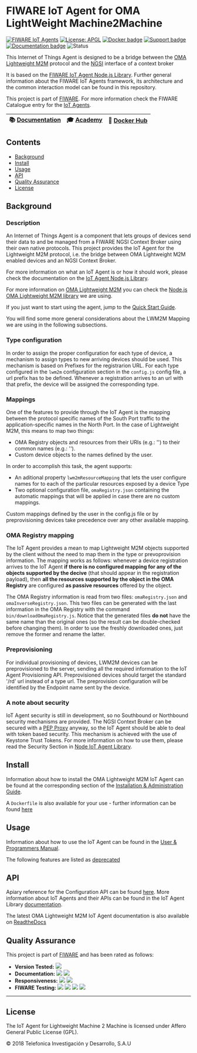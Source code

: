 # FIWARE IoT Agent for OMA LightWeight Machine2Machine

[![FIWARE IoT Agents](https://nexus.lab.fiware.org/static/badges/chapters/iot-agents.svg)](https://www.fiware.org/developers/catalogue/)
[![License: APGL](https://img.shields.io/github/license/telefonicaid/lightweightm2m-iotagent.svg)](https://opensource.org/licenses/AGPL-3.0)
[![Docker badge](https://img.shields.io/docker/pulls/fiware/lightweightm2m-iotagent.svg)](https://hub.docker.com/r/fiware/lightweightm2m-iotagent/)
[![Support badge](https://nexus.lab.fiware.org/repository/raw/public/badges/stackoverflow/iot-agents.svg)](https://stackoverflow.com/questions/tagged/fiware+iot)
<br>
[![Documentation badge](https://img.shields.io/readthedocs/fiware-iotagent-lwm2m.svg)](http://fiware-iotagent-lwm2m.readthedocs.org/en/latest/?badge=latest)
![Status](https://nexus.lab.fiware.org/static/badges/statuses/iot-lightweightm2m.svg)

This Internet of Things Agent is designed to be a bridge between the
[OMA](https://www.omaspecworks.org/)
[Lightweight M2M](https://www.omaspecworks.org/what-is-oma-specworks/iot/lightweight-m2m-lwm2m/)
protocol and the
[NGSI](https://swagger.lab.fiware.org/?url=https://raw.githubusercontent.com/Fiware/specifications/master/OpenAPI/ngsiv2/ngsiv2-openapi.json)
interface of a context broker

It is based on the
[FIWARE IoT Agent Node.js Library](https://github.com/telefonicaid/iotagent-node-lib).
Further general information about the FIWARE IoT Agents framework, its
architecture and the common interaction model can be found in this repository.

This project is part of [FIWARE](https://www.fiware.org/). For more information
check the FIWARE Catalogue entry for the
[IoT Agents](https://github.com/Fiware/catalogue/tree/master/iot-agents).

 | :books: [Documentation](https://fiware-iotagent-lwm2m.rtfd.io) | :mortar_board: [Academy](https://fiware-academy.readthedocs.io/en/latest/iot-agents/idas)  | :whale: [Docker Hub](https://hub.docker.com/r/fiware/lightweightm2m-iotagent/) |
|---|---|---|

## Contents

-   [Background](#background)
-   [Install](#install)
-   [Usage](#usage)
-   [API](#api)
-   [Quality Assurance](#quality-assurance)
-   [License](#license)

## Background

### Description

An Internet of Things Agent is a component that lets groups of devices send
their data to and be managed from a FIWARE NGSI Context Broker using their own
native protocols. This project provides the IoT Agent for the Lightweight M2M
protocol, i.e. the bridge between OMA Lightweight M2M enabled devices and an
NGSI Context Broker.

For more information on what an IoT Agent is or how it should work, please check
the documentation on the
[IoT Agent Node.js Library](https://iotagent-node-lib.rtfd.io/).

For more information on
[OMA Lightweight M2M](http://openmobilealliance.org/about-oma/work-program/m2m-enablers/)
you can check the
[Node.js OMA Lightweight M2M library](https://github.com/telefonicaid/lwm2m-node-lib)
we are using.

If you just want to start using the agent, jump to the
[Quick Start Guide](docs/userGuide.md#getting-started).

You will find some more general considerations about the LWM2M Mapping we are
using in the following subsections.

### Type configuration

In order to assign the proper configuration for each type of device, a mechanism
to assign types to new arriving devices should be used. This mechanism is based
on Prefixes for the registrarion URL. For each type configured in the `lwm2m`
configuration section in the `config.js` config file, a url prefix has to be
defined. Whenever a registration arrives to an url with that prefix, the device
will be assigned the corresponding type.

### Mappings

One of the features to provide through the IoT Agent is the mapping between the
protocol specific names of the South Port traffic to the application-specific
names in the North Port. In the case of Lightweight M2M, this means to map two
things:

-   OMA Registry objects and resources from their URIs (e.g.: '') to their
    common names (e.g.: '').
-   Custom device objects to the names defined by the user.

In order to accomplish this task, the agent supports:

-   An aditional property `lwm2mResourceMapping` that lets the user configure
    names for to each of the particular resources exposed by a device Type
-   Two optional configuration file, `omaRegistry.json` containing the automatic
    mappings that will be applied in case there are no custom mappings.

Custom mappings defined by the user in the config.js file or by preprovisioning
devices take precedence over any other available mapping.

### OMA Registry mapping

The IoT Agent provides a mean to map Lightweight M2M objects supported by the
client without the need to map them in the type or prevoprovision information.
The mapping works as follows: whenever a device registration arrives to the IoT
Agent **if there is no configured mapping for any of the objects supported by
the decive** (that should appear in the registration payload), then **all the
resources supported by the object in the OMA Registry** are configured **as
passive resources** offered by the object.

The OMA Registry information is read from two files: `omaRegistry.json` and
`omaInverseRegistry.json`. This two files can be generated with the last
information in the OMA Registry with the command `bin/downloadOmaRegistry.js`.
Notice that the generated files **do not** have the same name than the original
ones (so the result can be double-checked before changing them). In order to use
the freshly downloaded ones, just remove the former and rename the latter.

### Preprovisioning

For individual provisioning of devices, LWM2M devices can be preprovisioned to
the server, sending all the required information to the IoT Agent Provisioning
API. Preprovisioned devices should target the standard '/rd' url instead of a
type url. The preprovision configuration will be identified by the Endpoint name
sent by the device.

### A note about security

IoT Agent security is still in development, so no Southbound or Northbound
security mechanisms are provided. The NGSI Context Broker can be secured with a
[PEP Proxy]() anyway, so the IoT Agent should be able to deal with token based
security. This mechanism is achieved with the use of Keystone Trust Tokens. For
more information on how to use them, please read the Security Section in
[Node IoT Agent Library](https://github.com/telefonicaid/iotagent-node-lib).

## Install

Information about how to install the OMA Lightweight M2M IoT Agent can be found
at the corresponding section of the
[Installation & Administration Guide](docs/administrationGuide.md).

A `Dockerfile` is also available for your use - further information can be found [here](docker/README.md)

## Usage

Information about how to use the IoT Agent can be found in the
[User & Programmers Manual](docs/userGuide.md).

The following features are listed as [deprecated](docs/deprecated.md)

## API

Apiary reference for the Configuration API can be found
[here](http://docs.telefonicaiotiotagents.apiary.io/#reference/configuration-api).
More information about IoT Agents and their APIs can be found in the IoT Agent
Library [documentation](https://iotagent-node-lib.rtfd.io/).

The latest OMA Lightweight M2M IoT Agent documentation is also available on [ReadtheDocs](https://fiware-iotagent-lwm2m.readthedocs.io/en/latest)

## Quality Assurance

This project is part of [FIWARE](https://fiware.org/) and has been rated as
follows:

-   **Version Tested:**
    ![ ](https://img.shields.io/badge/dynamic/json.svg?label=Version&url=https://fiware.github.io/catalogue/json/iotagent_LWM2M.json&query=$.version&colorB=blue)
-   **Documentation:**
    ![ ](https://img.shields.io/badge/dynamic/json.svg?label=Completeness&url=https://fiware.github.io/catalogue/json/iotagent_LWM2M.json&query=$.docCompleteness&colorB=blue)
    ![ ](https://img.shields.io/badge/dynamic/json.svg?label=Usability&url=https://fiware.github.io/catalogue/json/iotagent_LWM2M.json&query=$.docSoundness&colorB=blue)
-   **Responsiveness:**
    ![ ](https://img.shields.io/badge/dynamic/json.svg?label=Time%20to%20Respond&url=https://fiware.github.io/catalogue/json/iotagent_LWM2M.json&query=$.timeToCharge&colorB=blue)
    ![ ](https://img.shields.io/badge/dynamic/json.svg?label=Time%20to%20Fix&url=https://fiware.github.io/catalogue/json/iotagent_LWM2M.json&query=$.timeToFix&colorB=blue)
-   **FIWARE Testing:**
    ![ ](https://img.shields.io/badge/dynamic/json.svg?label=Tests%20Passed&url=https://fiware.github.io/catalogue/json/iotagent_LWM2M.json&query=$.failureRate&colorB=blue)
    ![ ](https://img.shields.io/badge/dynamic/json.svg?label=Scalability&url=https://fiware.github.io/catalogue/json/iotagent_LWM2M.json&query=$.scalability&colorB=blue)
    ![ ](https://img.shields.io/badge/dynamic/json.svg?label=Performance&url=https://fiware.github.io/catalogue/json/iotagent_LWM2M.json&query=$.performance&colorB=blue)
    ![ ](https://img.shields.io/badge/dynamic/json.svg?label=Stability&url=https://fiware.github.io/catalogue/json/iotagent_LWM2M.json&query=$.stability&colorB=blue)

---

## License

The IoT Agent for Lightweight Machine 2 Machine is licensed under Affero General
Public License (GPL).

© 2018 Telefonica Investigación y Desarrollo, S.A.U
